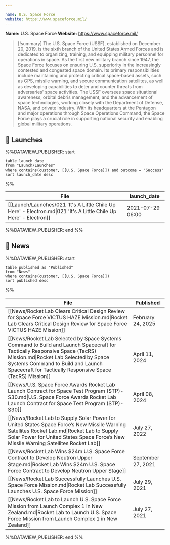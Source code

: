 ```yaml
---

name: U.S. Space Force
website: https://www.spaceforce.mil/
---
```


**Name:** U.S. Space Force
**Website:** https://www.spaceforce.mil/

>[!summary]
>The U.S. Space Force (USSF), established on December 20, 2019, is the sixth branch of the United States Armed Forces and is dedicated to organizing, training, and equipping military personnel for operations in space. As the first new military branch since 1947, the Space Force focuses on ensuring U.S. superiority in the increasingly contested and congested space domain. Its primary responsibilities include maintaining and protecting critical space-based assets, such as GPS, missile warning, and secure communication satellites, as well as developing capabilities to deter and counter threats from adversaries' space activities. The USSF oversees space situational awareness, orbital debris management, and the advancement of space technologies, working closely with the Department of Defense, NASA, and private industry. With its headquarters at the Pentagon and major operations through Space Operations Command, the Space Force plays a crucial role in supporting national security and enabling global military operations.

## 🚀 Launches

%%DATAVIEW_PUBLISHER: start
```
table launch_date
from "Launch/Launches"
where contains(customer, [[U.S. Space Force]]) and outcome = "Success"
sort launch_date desc
```
%%

| File                                                                                                              | launch_date      |
| ----------------------------------------------------------------------------------------------------------------- | ---------------- |
| [[Launch/Launches/021 'It's A Little Chile Up Here' - Electron.md\|021 'It's A Little Chile Up Here' - Electron]] | 2021-07-29 06:00 |

%%DATAVIEW_PUBLISHER: end %%

## 📰 News
%%DATAVIEW_PUBLISHER: start
```
table published as "Published"
from "News"
where contains(customer, [[U.S. Space Force]])
sort published desc
```
%%

| File                                                                                                                                                                                                                                                                 | Published          |
| -------------------------------------------------------------------------------------------------------------------------------------------------------------------------------------------------------------------------------------------------------------------- | ------------------ |
| [[News/Rocket Lab Clears Critical Design Review for Space Force VICTUS HAZE Mission.md\|Rocket Lab Clears Critical Design Review for Space Force VICTUS HAZE Mission]]                                                                                               | February 24, 2025  |
| [[News/Rocket Lab Selected by Space Systems Command to Build and Launch Spacecraft for Tactically Responsive Space (TacRS) Mission.md\|Rocket Lab Selected by Space Systems Command to Build and Launch Spacecraft for Tactically Responsive Space (TacRS) Mission]] | April 11, 2024     |
| [[News/U.S. Space Force Awards Rocket Lab Launch Contract for Space Test Program (STP)-S30.md\|U.S. Space Force Awards Rocket Lab Launch Contract for Space Test Program (STP)-S30]]                                                                                 | April 08, 2024     |
| [[News/Rocket Lab to Supply Solar Power for United States Space Force’s New Missile Warning Satellites  Rocket Lab.md\|Rocket Lab to Supply Solar Power for United States Space Force’s New Missile Warning Satellites  Rocket Lab]]                                 | July 27, 2022      |
| [[News/Rocket Lab Wins $24m U.S. Space Force Contract to Develop Neutron Upper Stage.md\|Rocket Lab Wins $24m U.S. Space Force Contract to Develop Neutron Upper Stage]]                                                                                             | September 27, 2021 |
| [[News/Rocket Lab Successfully Launches U.S. Space Force Mission.md\|Rocket Lab Successfully Launches U.S. Space Force Mission]]                                                                                                                                     | July 29, 2021      |
| [[News/Rocket Lab to Launch U.S. Space Force Mission from Launch Complex 1 in New Zealand.md\|Rocket Lab to Launch U.S. Space Force Mission from Launch Complex 1 in New Zealand]]                                                                                   | July 27, 2021      |

%%DATAVIEW_PUBLISHER: end %%